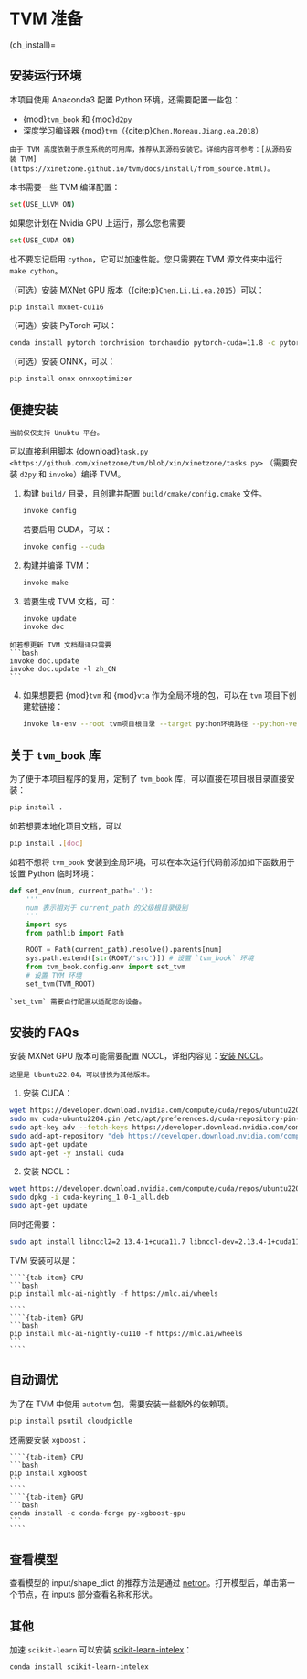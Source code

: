 # TVM 准备

(ch_install)=
## 安装运行环境

本项目使用 Anaconda3 配置 Python 环境，还需要配置一些包：

- {mod}`tvm_book` 和 {mod}`d2py`
- 深度学习编译器 {mod}`tvm`（{cite:p}`Chen.Moreau.Jiang.ea.2018`）

```{attention}
由于 TVM 高度依赖于原生系统的可用库，推荐从其源码安装它。详细内容可参考：[从源码安装 TVM](https://xinetzone.github.io/tvm/docs/install/from_source.html)。
```

本书需要一些 TVM 编译配置：

```bash
set(USE_LLVM ON)
```

如果您计划在 Nvidia GPU 上运行，那么您也需要

```bash
set(USE_CUDA ON)
```

也不要忘记启用 `cython`，它可以加速性能。您只需要在 TVM 源文件夹中运行 `make cython`。

（可选）安装 MXNet GPU 版本（{cite:p}`Chen.Li.Li.ea.2015`）可以：

```bash
pip install mxnet-cu116
```

（可选）安装 PyTorch 可以：

```bash
conda install pytorch torchvision torchaudio pytorch-cuda=11.8 -c pytorch -c nvidia
```

（可选）安装 ONNX，可以：

```bash
pip install onnx onnxoptimizer 
```

## 便捷安装

```{attention}
当前仅仅支持 Unubtu 平台。
```

可以直接利用脚本 {download}`task.py <https://github.com/xinetzone/tvm/blob/xin/xinetzone/tasks.py>` （需要安装 `d2py` 和 `invoke`）编译 TVM。

1. 构建 `build/` 目录，且创建并配置 `build/cmake/config.cmake` 文件。

    ```bash
    invoke config
    ```

    若要启用 CUDA，可以：

    ```bash
    invoke config --cuda
    ```

2. 构建并编译 TVM：

    ```bash
    invoke make
    ```

3. 若要生成 TVM 文档，可：

    ```bash
    invoke update
    invoke doc
    ```
````{note}
如若想更新 TVM 文档翻译只需要
```bash
invoke doc.update
invoke doc.update -l zh_CN
```
````

4. 如果想要把 {mod}`tvm` 和 {mod}`vta` 作为全局环境的包，可以在 `tvm` 项目下创建软链接：

    ```bash
    invoke ln-env --root tvm项目根目录 --target python环境路径 --python-version 3.10
    ```

## 关于 `tvm_book` 库

为了便于本项目程序的复用，定制了 `tvm_book` 库，可以直接在项目根目录直接安装：

```bash
pip install .
```

如若想要本地化项目文档，可以

```bash
pip install .[doc]
```

如若不想将 `tvm_book` 安装到全局环境，可以在本次运行代码前添加如下函数用于设置 Python 临时环境：

```python
def set_env(num, current_path='.'):
    '''
    num 表示相对于 current_path 的父级根目录级别
    '''
    import sys
    from pathlib import Path

    ROOT = Path(current_path).resolve().parents[num]
    sys.path.extend([str(ROOT/'src')]) # 设置 `tvm_book` 环境
    from tvm_book.config.env import set_tvm
    # 设置 TVM 环境
    set_tvm(TVM_ROOT)
```

```{note}
`set_tvm` 需要自行配置以适配您的设备。
```

## 安装的 FAQs

安装 MXNet GPU 版本可能需要配置 NCCL，详细内容见：[安装 NCCL](https://docs.nvidia.com/deeplearning/nccl/install-guide/index.html)。

```{note}
这里是 Ubuntu22.04，可以替换为其他版本。
```

1. 安装 CUDA：

```bash
wget https://developer.download.nvidia.com/compute/cuda/repos/ubuntu2204/x86_64/cuda-ubuntu2204.pin
sudo mv cuda-ubuntu2204.pin /etc/apt/preferences.d/cuda-repository-pin-600
sudo apt-key adv --fetch-keys https://developer.download.nvidia.com/compute/cuda/repos/ubuntu2204/x86_64/3bf863cc.pub
sudo add-apt-repository "deb https://developer.download.nvidia.com/compute/cuda/repos/ubuntu2204/x86_64/ /"
sudo apt-get update
sudo apt-get -y install cuda
```

2. 安装 NCCL：

```bash
wget https://developer.download.nvidia.com/compute/cuda/repos/ubuntu2204/x86_64/cuda-keyring_1.0-1_all.deb
sudo dpkg -i cuda-keyring_1.0-1_all.deb
sudo apt-get update
```

同时还需要：

```bash
sudo apt install libnccl2=2.13.4-1+cuda11.7 libnccl-dev=2.13.4-1+cuda11.7
```

TVM 安装可以是：

`````{tab-set}
````{tab-item} CPU
```bash
pip install mlc-ai-nightly -f https://mlc.ai/wheels
```
````
````{tab-item} GPU
```bash
pip install mlc-ai-nightly-cu110 -f https://mlc.ai/wheels
```
````
`````

## 自动调优

为了在 TVM 中使用 `autotvm` 包，需要安装一些额外的依赖项。


```bash
pip install psutil cloudpickle
```

还需要安装 `xgboost`：

`````{tab-set}
````{tab-item} CPU
```bash
pip install xgboost 
```
````
````{tab-item} GPU
```bash
conda install -c conda-forge py-xgboost-gpu
```
````
`````

## 查看模型

查看模型的 input/shape_dict 的推荐方法是通过 [netron](https://netron.app/)。打开模型后，单击第一个节点，在 inputs 部分查看名称和形状。

## 其他

加速 `scikit-learn` 可以安装 [scikit-learn-intelex](https://intel.github.io/scikit-learn-intelex)：

```bash
conda install scikit-learn-intelex
```

